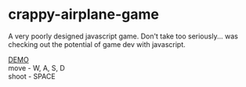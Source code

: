 <h1>crappy-airplane-game</h1>

A very poorly designed javascript game. Don't take too seriously... was checking out the potential of game dev with javascript.

<a href="http://brettmccaffray.com/git/crappy-airplane-game/">DEMO</a><br/>
move - W, A, S, D<br/>
shoot - SPACE